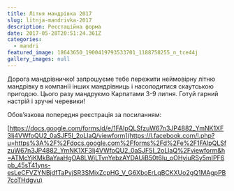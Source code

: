 ```yaml
---
title: Літня мандрівка 2017
slug: litnja-mandrivka-2017
description: Реєстаційна форма
date: 2017-05-28T20:51:24.361Z
categories:
  - mandri
featured_image: 18643650_1900419793533701_1188758255_n_tce44j
gallery_images: null
---
```

Дорога мандрівничко! запрошуєме тебе пережити неймовірну літню мандрівку в компанії інших мандрівниць і насолодитися  скаутською пригодою. Цього разу мандруємо Карпатами 3-9 липня. Готуй гарний настрій і зручні черевики!

Обов’язкова попередня реєстрація за посиланням:

[https://docs.google.com/forms/d/e/1FAIpQLSfzuW67n3JP4882_YmNK1XF3Ij4VWfoQU2_0aSJF5I_2oLlaQ/viewform](https://l.facebook.com/l.php?u=https%3A%2F%2Fdocs.google.com%2Fforms%2Fd%2Fe%2F1FAIpQLSfzuW67n3JP4882_YmNK1XF3Ij4VWfoQU2_0aSJF5I_2oLlaQ%2Fviewform&h=ATMcYjKMkBaYaaHgOA8LWjLTvnYebzAYDAUiB50t6lu_oOHyiuRSy5mIPF6pb_45sT41yns-esLeCFVZYNBjdfTaPyjSR3SMixZcpHG_V_G6XboErLqBCKXUo2gQ1MAgpPB7coTHdgvu)
